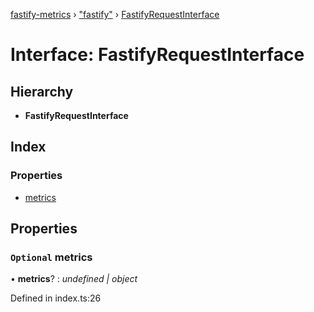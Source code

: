[fastify-metrics](../README.md) › ["fastify"](../modules/_fastify_.md) › [FastifyRequestInterface](_fastify_.fastifyrequestinterface.md)

# Interface: FastifyRequestInterface

## Hierarchy

* **FastifyRequestInterface**

## Index

### Properties

* [metrics](_fastify_.fastifyrequestinterface.md#optional-metrics)

## Properties

### `Optional` metrics

• **metrics**? : *undefined | object*

Defined in index.ts:26
